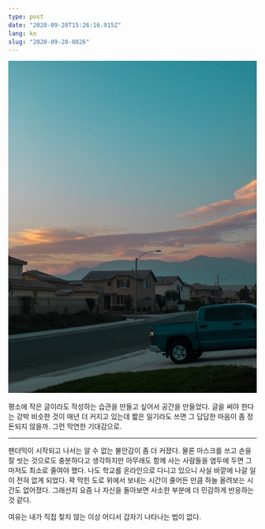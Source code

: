 ```yaml
---
type: post
date: "2020-09-28T15:26:16.915Z"
lang: ko
slug: "2020-09-28-0826"
---
```


![](home.jpg)

평소에 작은 글이라도 작성하는 습관을 만들고 싶어서 공간을 만들었다. 글을 써야 한다는 강박 비슷한 것이 매년 더 커지고 있는데 짧은 일기라도 쓰면 그 답답한 마음이 좀 정돈되지 않을까. 그런 막연한 기대감으로.

---

팬더믹이 시작되고 나서는 알 수 없는 불안감이 좀 더 커졌다. 물론 마스크를 쓰고 손을 잘 씻는 것으로도 충분하다고 생각하지만 아무래도 함께 사는 사람들을 염두에 두면 그마저도 최소로 줄여야 했다. 나도 학교를 온라인으로 다니고 있으니 사실 바깥에 나갈 일이 전혀 없게 되었다. 꽉 막힌 도로 위에서 보내는 시간이 줄어든 만큼 하늘 올려보는 시간도 없어졌다. 그래선지 요즘 나 자신을 돌아보면 사소한 부분에 더 민감하게 반응하는 것 같다.

여유는 내가 직접 찾지 않는 이상 어디서 갑자기 나타나는 법이 없다.